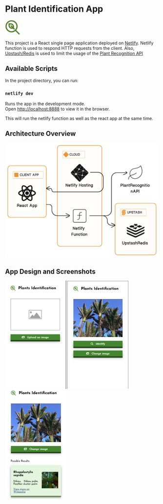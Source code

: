 # Plant Identification App

<img src="src/logo.svg"
         alt="logo" width="50" />

This project is a React single page application deployed on [Netlify](https://www.netlify.com/).
Netlify function is used to respond HTTP requests from the client.
Also, [Upstash/Redis](https://github.com/upstash/upstash-redis) is used to limit the usage of the [Plant Recognition API](https://web.plant.id/)

## Available Scripts

In the project directory, you can run:

### `netlify dev`

Runs the app in the development mode.\
Open [http://localhost:8888](http://localhost:3000) to view it in the browser.

This will run the netlify function as well as the react app at the same time.

## Architecture Overview

![Tux, the Linux mascot](assets/architecture-diagram.png)

## App Design and Screenshots

<img src="assets/Screenshot-1.png"
         alt="logo" width="200" />
<img src="assets/Screenshot-2.png"
         alt="logo" width="200" />
<img src="assets/Screenshot-3.png"
         alt="logo" width="200">
